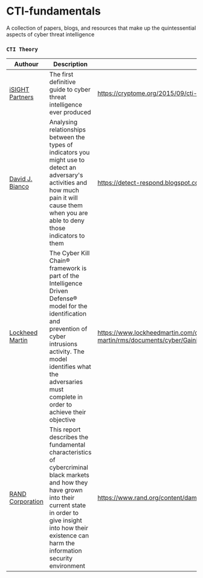 # CTI-fundamentals
A collection of papers, blogs, and resources that make up the quintessential aspects of cyber threat intelligence 

### `CTI Theory`

| Authour | Description | Resource URL |
| --- | --- | --- |
| [iSIGHT Partners](https://www.linkedin.com/company/isight-partners) | The first definitive guide to cyber threat intelligence ever produced | https://cryptome.org/2015/09/cti-guide.pdf |
| [David J. Bianco](https://twitter.com/DavidJBianco) | Analysing relationships between the types of indicators you might use to detect an adversary's activities and how much pain it will cause them when you are able to deny those indicators to them | https://detect-respond.blogspot.com/2013/03/the-pyramid-of-pain.html |
| [Lockheed Martin](https://en.wikipedia.org/wiki/Lockheed_Martin) | The Cyber Kill Chain® framework is part of the Intelligence Driven Defense® model for the identification and prevention of cyber intrusions activity. The model identifies what the adversaries must complete in order to achieve their objective | https://www.lockheedmartin.com/content/dam/lockheed-martin/rms/documents/cyber/Gaining_the_Advantage_Cyber_Kill_Chain.pdf |
| [RAND Corporation](https://en.wikipedia.org/wiki/RAND_Corporation) | This report describes the fundamental characteristics of cybercriminal black markets and how they have grown into their current state in order to give insight into how their existence can harm the information security environment | https://www.rand.org/content/dam/rand/pubs/research_reports/RR600/RR610/RAND_RR610.pdf |
